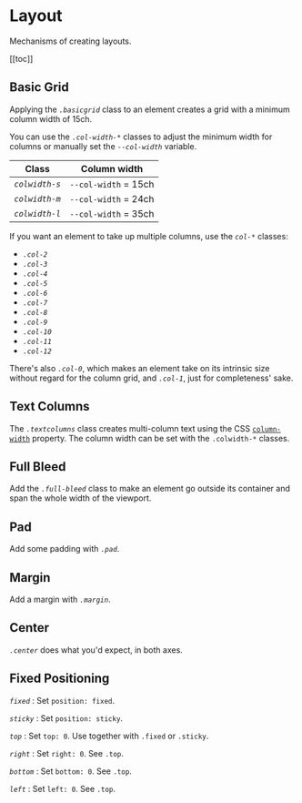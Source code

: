 
# Layout

Mechanisms of creating layouts.

[[toc]]

## Basic Grid

Applying the <dfn>`.basicgrid`</dfn> class to an element creates a grid with a
minimum column width of 15ch.

You can use the <dfn>`.col-width-*`</dfn> classes to adjust the minimum width
for columns or manually set the <dfn>`--col-width`</dfn> variable.

| Class                   | Column width         |
|-------------------------|----------------------|
| <dfn>`colwidth-s`</dfn> | `--col-width` = 15ch |
| <dfn>`colwidth-m`</dfn> | `--col-width` = 24ch |
| <dfn>`colwidth-l`</dfn> | `--col-width` = 35ch |

If you want an element to take up multiple columns, use the <dfn>`col-*`</dfn>
classes:

 * <dfn>`.col-2`</dfn>
 * <dfn>`.col-3`</dfn>
 * <dfn>`.col-4`</dfn>
 * <dfn>`.col-5`</dfn>
 * <dfn>`.col-6`</dfn>
 * <dfn>`.col-7`</dfn>
 * <dfn>`.col-8`</dfn>
 * <dfn>`.col-9`</dfn>
 * <dfn>`.col-10`</dfn>
 * <dfn>`.col-11`</dfn>
 * <dfn>`.col-12`</dfn>

There's also <dfn>`.col-0`</dfn>, which makes an element take on its intrinsic
size without regard for the column grid, and <dfn>`.col-1`</dfn>, just for
completeness' sake.


## Text Columns

The <dfn>`.textcolumns`</dfn> class creates multi-column text using the CSS
[`column-width`][] property. The column width can be set with the `.colwidth-*`
classes.

[`column-width`]: https://developer.mozilla.org/en-US/docs/Web/CSS/column-width


## Full Bleed

Add the <dfn>`.full-bleed`</dfn> class to make an element go outside its
container and span the whole width of the viewport.

## Pad

Add some padding with <dfn>`.pad`</dfn>.

## Margin

Add a margin with <dfn>`.margin`</dfn>.

## Center

<dfn>`.center`</dfn> does what you'd expect, in both axes.

## Fixed Positioning

<dfn>`fixed`</dfn>
:   Set `position: fixed`.

<dfn>`sticky`</dfn>
:   Set `position: sticky`.

<dfn>`top`</dfn>
:   Set `top: 0`. Use together with `.fixed` or `.sticky`.

<dfn>`right`</dfn>
:   Set `right: 0`. See `.top`.

<dfn>`bottom`</dfn>
:   Set `bottom: 0`. See `.top`.

<dfn>`left`</dfn>
:   Set `left: 0`. See `.top`.


